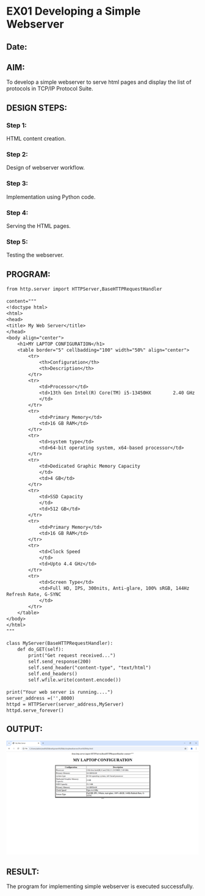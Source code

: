 # EX01 Developing a Simple Webserver
## Date:

## AIM:
To develop a simple webserver to serve html pages and display the list of protocols in TCP/IP Protocol Suite.


## DESIGN STEPS:
### Step 1: 
HTML content creation.

### Step 2:
Design of webserver workflow.

### Step 3:
Implementation using Python code.

### Step 4:
Serving the HTML pages.

### Step 5:
Testing the webserver.

## PROGRAM:
    from http.server import HTTPServer,BaseHTTPRequestHandler
    
    content="""
    <!doctype html>
    <html>
    <head>
    <title> My Web Server</title>
    </head>
    <body align="center">
        <h1>MY LAPTOP CONFIGURATION</h1>
        <table border="5" cellbadding="100" width="50%" align="center">
            <tr>
                <th>Configuration</th>
                <th>Description</th>
            </tr>
            <tr>
                <td>Processor</td>
                <td>13th Gen Intel(R) Core(TM) i5-13450HX        2.40 GHz 
                </td>
            </tr>
            <tr>
                <td>Primary Memory</td>
                <td>16 GB RAM</td>
            </tr>
            <tr>
                <td>system type</td>
                <td>64-bit operating system, x64-based processor</td>
            </tr>
            <tr>
                <td>Dedicated Graphic Memory Capacity
                </td>
                <td>4 GB</td>
            </tr>
            <tr>
                <td>SSD Capacity
                </td>
                <td>512 GB</td>
            </tr>
            <tr>
                <td>Primary Memory</td>
                <td>16 GB RAM</td>
            </tr>
            <tr>
                <td>Clock Speed
                </td>
                <td>Upto 4.4 GHz</td>
            </tr>
            <tr>
                <td>Screen Type</td>
                <td>Full HD, IPS, 300nits, Anti-glare, 100% sRGB, 144Hz Refresh Rate, G-SYNC
                </td>
            </tr>
        </table>
    </body>
    </html>
    """
    
    class MyServer(BaseHTTPRequestHandler):
        def do_GET(self):
            print("Get request received...")
            self.send_response(200) 
            self.send_header("content-type", "text/html")       
            self.end_headers()
            self.wfile.write(content.encode())
    
    print("Your web server is running....") 
    server_address =('',8000)
    httpd = HTTPServer(server_address,MyServer)
    httpd.serve_forever()

## OUTPUT:
![alt text](<Screenshot 2025-03-14 211512.png>)

## RESULT:
The program for implementing simple webserver is executed successfully.
